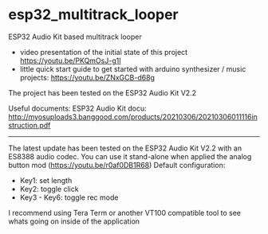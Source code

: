 # esp32_multitrack_looper
ESP32 Audio Kit based multitrack looper

- video presentation of the initial state of this project https://youtu.be/PKQmOsJ-g1I
- little quick start guide to get started with arduino synthesizer / music projects: https://youtu.be/ZNxGCB-d68g

The project has been tested on the ESP32 Audio Kit V2.2

Useful documents:
ESP32 Audio Kit docu: http://myosuploads3.banggood.com/products/20210306/20210306011116instruction.pdf
 
---
The latest update has been tested on the ESP32 Audio Kit V2.2 with an ES8388 audio codec.
You can use it stand-alone when applied the analog button mod (https://youtu.be/r0af0DB1R68)
Default configuration:
- Key1: set length
- Key2: toggle click
- Key3 - Key6: toggle rec mode

I recommend using Tera Term or another VT100 compatible tool to see whats going on inside of the application